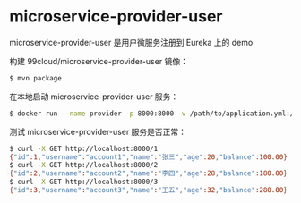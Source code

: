 # microservice-provider-user

microservice-provider-user 是用户微服务注册到 Eureka 上的 demo

构建 99cloud/microservice-provider-user 镜像：

```bash
$ mvn package
```

在本地启动 microservice-provider-user 服务：

```bash
$ docker run --name provider -p 8000:8000 -v /path/to/application.yml:/etc/microservice-provider-user/application.yml -d 99cloud/microservice-provider-user:latest
```

测试 microservice-provider-user 服务是否正常：

```bash
$ curl -X GET http://localhost:8000/1
{"id":1,"username":"account1","name":"张三","age":20,"balance":100.00}
$ curl -X GET http://localhost:8000/2
{"id":2,"username":"account2","name":"李四","age":28,"balance":180.00}
$ curl -X GET http://localhost:8000/3
{"id":3,"username":"account3","name":"王五","age":32,"balance":280.00}
```
